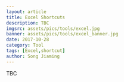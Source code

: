 ```yaml
---
layout: article
title: Excel Shortcuts
description: TBC
imgsrc: assets/pics/tools/excel.jpg
banner: assets/pics/tools/excel_banner.jpg
date: 2017-10-28
category: Tool
tags: [Excel,shortcut]
author: Song Jiaming
---
```


TBC
